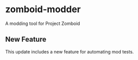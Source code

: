 # zomboid-modder

A modding tool for Project Zomboid

## New Feature

This update includes a new feature for automating mod tests.